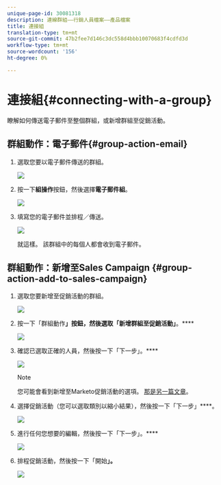 ```yaml
---
unique-page-id: 30081318
description: 連線群組——行銷人員檔案——產品檔案
title: 連接組
translation-type: tm+mt
source-git-commit: 47b2fee7d146c3dc558d4bbb10070683f4cdfd3d
workflow-type: tm+mt
source-wordcount: '156'
ht-degree: 0%

---
```



# 連接組{#connecting-with-a-group}

瞭解如何傳送電子郵件至整個群組，或新增群組至促銷活動。

## 群組動作：電子郵件{#group-action-email}

1. 選取您要以電子郵件傳送的群組。

   ![](assets/one-6.png)

1. 按一下&#x200B;**組操作**&#x200B;按鈕，然後選擇&#x200B;**電子郵件組**。

   ![](assets/two-5.png)

1. 填寫您的電子郵件並排程／傳送。

   ![](assets/three-4.png)

   就這樣。 該群組中的每個人都會收到電子郵件。

## 群組動作：新增至Sales Campaign {#group-action-add-to-sales-campaign}

1. 選取您要新增至促銷活動的群組。

   ![](assets/one-6.png)

1. 按一下「群組動作&#x200B;**」按鈕，然後選取「新增群組至促銷活動」**。****

   ![](assets/four-4.png)

1. 確認已選取正確的人員，然後按一下「下一步」。****

   ![](assets/six-1.png)

   >[!NOTE]
   >
   >您可能會看到新增至Marketo促銷活動的選項。 [那是另一篇文章](http://docs.marketo.com/x/CwDh)。

1. 選擇促銷活動（您可以選取類別以縮小結果），然後按一下「下一步」****。

   ![](assets/seven-1.png)

1. 進行任何您想要的編輯，然後按一下「下一步」。****

   ![](assets/eight-1.png)

1. 排程促銷活動，然後按一下「開始&#x200B;**」。**

   ![](assets/nine-1.png)

